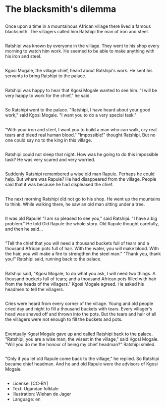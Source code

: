 # The blacksmith's dilemma

##
Once upon a time in a mountainous
African village there lived a famous
blacksmith.
The villagers called him Ratshipi the man of iron and steel.

##
Ratshipi was known by everyone in
the village.
They went to his shop every
morning to watch him work.
He seemed to be able to make
anything with his iron and steel.

##
Kgosi Mogale, the village chief,
heard about Ratshipi's work.
He sent his servants to bring
Ratshipi to the palace.

##
Ratshipi was happy to hear that
Kgosi Mogale wanted to see him.
"I will be very happy to work for the
chief," he said.

##
So Ratshipi went to the palace.
"Ratshipi, I have heard about your
good work," said Kgosi Mogale.
"I want you to do a very special
task."

##
"With your iron and steel, I want
you to build a man who can walk,
cry real tears and bleed real human
blood."
"Impossible!" thought Ratshipi. But
no one could say no to the king in
this village.

##
Ratshipi could not sleep that night.
How was he going to do this
impossible task?
He was very scared and very
worried.

##
Suddenly Ratshipi remembered a
wise old man Rapule. Perhaps he
could help.
But where was Rapule? He had
disappeared from the village.
People said that it was because he
had displeased the chief.

##
The next morning Ratshipi did not
go to his shop.
He went up the mountains to think.
While walking there, he saw an old
man sitting under a tree.

##
It was old Rapule!
"I am so pleased to see you," said
Ratshipi.
"I have a big problem."
He told Old Rapule the whole story.
Old Rapule thought carefully, and
then he said...

##
"Tell the chief that you will need a
thousand buckets full of tears and a
thousand African pots full of hair.
With the water, you will make
blood. With the hair, you will make
a fire to strengthen the steel man."
"Thank you, thank you!" Ratshipi
said, running back to the palace.

##
Ratshipi said, "Kgosi Mogale, to do
what you ask, I will need two things.
A thousand buckets full of tears;
and a thousand African pots filled
with hair from the heads of the
villagers."
Kgosi Mogale agreed. He asked his
headmen to tell the villagers.

##
Cries were heard from every corner
of the village. Young and old people
cried day and night to fill a
thousand buckets with tears.
Every villager's head was shaved
off and thrown into the pots.
But the tears and hair of all the
villagers were not enough to fill the
buckets and pots.

##
Eventually Kgosi Mogale gave up
and called Ratshipi back to the
palace.
"Ratshipi, you are a wise man, the
wisest in the village," said Kgosi
Mogale. "Will you do me the honour
of being my chief headman?"
Ratshipi smiled.

##
"Only if you let old Rapule come
back to the village," he replied.
So Ratshipi became chief headman.
And he and old Rapule were the
advisors of Kgosi Mogale.

##
* License: [CC-BY]
* Text: Ugandan folktale
* Illustration: Wiehan de Jager
* Language: en
